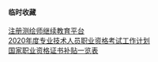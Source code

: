 
#### 临时收藏
[注册测绘师继续教育平台](http://rsedu.ch.mnr.gov.cn//index/OnlineCourseIndex)      
[2020年度专业技术人员职业资格考试工作计划](http://www.cpta.com.cn/n1/2020/0108/c367926-31539960.html)       
[国家职业资格证书补贴一览表](https://zhuanlan.zhihu.com/p/65078305)      
